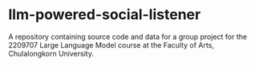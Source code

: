 # llm-powered-social-listener
A repository containing source code and data for a group project for the 2209707 Large Language Model course at the Faculty of Arts, Chulalongkorn University.
